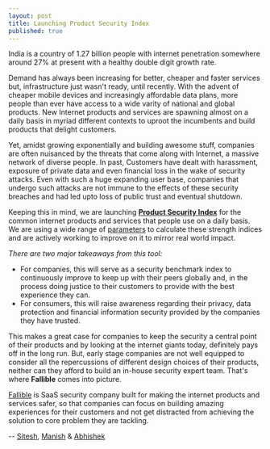 ```yaml
---
layout: post
title: Launching Product Security Index
published: true
---
```



 
India is a country of 1.27 billion people with internet penetration somewhere around 27% at present with a healthy double digit growth rate.

Demand has always been increasing for better, cheaper and faster services but, infrastructure just wasn't ready, until recently. With the advent of cheaper mobile devices and increasingly affordable data plans, more people than ever have access to a wide varity of national and global products. New Internet products and services are spawning almost on a daily basis in myriad different contexts to uproot the incumbents and build products that delight customers.

Yet, amidst growing exponentially and building awesome stuff, companies are often nuisanced by the threats that come along with Internet, a massive network of diverse people. In past, Customers have dealt with harassment, exposure of private data and even financial loss in the wake of security attacks. Even with such a huge expanding user base, companies that undergo such attacks are not immune to the effects of these security breaches and had led upto loss of public trust and eventual shutdown.

Keeping this in mind, we are launching [**Product Security Index**](https://fallible.co/PSI/) for the common internet products and services that people use on a daily basis. We are using a wide range of [parameters](https://fallible.co/blog/2016/01/30/indian-startups-security-report-scoring-paramters/) to calculate these strength indices and are actively working to improve on it to mirror real world impact.

_There are two major takeaways from this tool:_

- For companies, this will serve as a security benchmark index to continuously improve to keep up with their peers globally and, in the process doing justice to their customers to provide with the best experience they can.
- For consumers, this will raise awareness regarding their privacy, data protection and financial information security provided by the companies they have trusted.

This makes a great case for companies to keep the security a central point of their products and by looking at the internet giants today, definitely pays off in the long run. But, early stage companies are not well equipped to consider all the repercussions of different design choices of their products, neither can they afford to build an in-house security expert team.
That's where **Fallible** comes into picture.

[Fallible](https://fallible.co/) is SaaS security company built for making the internet products and services safer, so that companies can focus on building amazing experiences for their customers and not get distracted from achieving the solution to core problem they are tackling.

-- [Sitesh](https://in.linkedin.com/in/siteshshrivastava), [Manish](https://www.linkedin.com/in/manish-kumar-7741a338) & [Abhishek](https://www.linkedin.com/in/abhishekanandbit)
